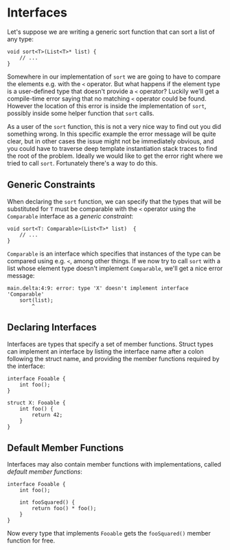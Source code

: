 # Interfaces

Let's suppose we are writing a generic sort function that can sort a list of
any type:

```
void sort<T>(List<T>* list) {
    // ...
}
```

Somewhere in our implementation of `sort` we are going to have to compare the
elements e.g. with the `<` operator. But what happens if the element type is a
user-defined type that doesn't provide a `<` operator? Luckily we'll get a
compile-time error saying that no matching `<` operator could be found. However
the location of this error is inside the implementation of `sort`, possibly
inside some helper function that `sort` calls.

As a user of the `sort` function, this is not a very nice way to find out you
did something wrong. In this specific example the error message will be quite
clear, but in other cases the issue might not be immediately obvious, and you
could have to traverse deep template instantiation stack traces to find the root
of the problem. Ideally we would like to get the error right where we tried to
call `sort`. Fortunately there's a way to do this.

## Generic Constraints

When declaring the `sort` function, we can specify that the types that will be
substituted for `T` must be comparable with the `<` operator using the
`Comparable` interface as a _generic constraint_:

```
void sort<T: Comparable>(List<T>* list)  {
    // ...
}
```

`Comparable` is an interface which specifies that instances of the type can be
compared using e.g. `<`, among other things. If we now try to call `sort` with
a list whose element type doesn't implement `Comparable`, we'll get a nice
error message:

```
main.delta:4:9: error: type 'X' doesn't implement interface 'Comparable'
    sort(list);
        ^
```

## Declaring Interfaces

Interfaces are types that specify a set of member functions. Struct types can
implement an interface by listing the interface name after a colon following the
struct name, and providing the member functions required by the interface:

```
interface Fooable {
    int foo();
}

struct X: Fooable {
    int foo() {
        return 42;
    }
}
```

## Default Member Functions

Interfaces may also contain member functions with implementations, called
_default member functions_:

```
interface Fooable {
    int foo();

    int fooSquared() {
        return foo() * foo();
    }
}
```

Now every type that implements `Fooable` gets the `fooSquared()` member function
for free.
